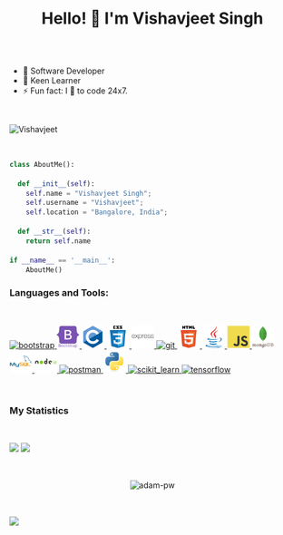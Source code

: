 <h1 align="center">
  <b>Hello! 👋 I'm Vishavjeet Singh</b>
</h1>

<br>

<br>

- 🔭 Software Developer
- 👯 Keen Learner
- ⚡ Fun fact: I 💖 to code 24x7. 

<br>

<p align="left"> <img src="https://komarev.com/ghpvc/?username=Vishavjeet6&label=Profile%20views&color=0e75b6&style=flat" alt="Vishavjeet" /> </p>

<br>

```python
class AboutMe():
    
  def __init__(self):
    self.name = "Vishavjeet Singh";
    self.username = "Vishavjeet";
    self.location = "Bangalore, India";
  
  def __str__(self):
    return self.name

if __name__ == '__main__':
    AboutMe()
```

<h3 align="left">Languages and Tools:</h3>
<br>
<p align="left"> <a href="https://angularjs.org/" target="_blank"> <img src="https://img.icons8.com/color/50/000000/angularjs.png" alt="bootstrap" width="40" height="40"/> </a> <a href="https://getbootstrap.com" target="_blank"> <img src="https://raw.githubusercontent.com/devicons/devicon/master/icons/bootstrap/bootstrap-plain-wordmark.svg" alt="bootstrap" width="40" height="40"/> </a> <a href="https://www.cprogramming.com/" target="_blank"> <img src="https://raw.githubusercontent.com/devicons/devicon/master/icons/c/c-original.svg" alt="c" width="40" height="40"/> </a> <a href="https://www.w3schools.com/css/" target="_blank"> <img src="https://raw.githubusercontent.com/devicons/devicon/master/icons/css3/css3-original-wordmark.svg" alt="css3" width="40" height="40"/> </a> <a href="https://expressjs.com" target="_blank"> <img src="https://raw.githubusercontent.com/devicons/devicon/master/icons/express/express-original-wordmark.svg" alt="express" width="40" height="40"/> </a> <a href="https://git-scm.com/" target="_blank"> <img src="https://www.vectorlogo.zone/logos/git-scm/git-scm-icon.svg" alt="git" width="40" height="40"/> </a> <a href="https://www.w3.org/html/" target="_blank"> <img src="https://raw.githubusercontent.com/devicons/devicon/master/icons/html5/html5-original-wordmark.svg" alt="html5" width="40" height="40"/> </a> <a href="https://www.java.com" target="_blank"> <img src="https://raw.githubusercontent.com/devicons/devicon/master/icons/java/java-original.svg" alt="java" width="40" height="40"/> </a> <a href="https://developer.mozilla.org/en-US/docs/Web/JavaScript" target="_blank"> <img src="https://raw.githubusercontent.com/devicons/devicon/master/icons/javascript/javascript-original.svg" alt="javascript" width="40" height="40"/> </a> <a href="https://www.mongodb.com/" target="_blank"> <img src="https://raw.githubusercontent.com/devicons/devicon/master/icons/mongodb/mongodb-original-wordmark.svg" alt="mongodb" width="40" height="40"/> </a> <a href="https://www.mysql.com/" target="_blank"> <img src="https://raw.githubusercontent.com/devicons/devicon/master/icons/mysql/mysql-original-wordmark.svg" alt="mysql" width="40" height="40"/> </a> <a href="https://nodejs.org" target="_blank"> <img src="https://raw.githubusercontent.com/devicons/devicon/master/icons/nodejs/nodejs-original-wordmark.svg" alt="nodejs" width="40" height="40"/> </a> <a href="https://postman.com" target="_blank"> <img src="https://www.vectorlogo.zone/logos/getpostman/getpostman-icon.svg" alt="postman" width="40" height="40"/> </a> <a href="https://www.python.org" target="_blank"> <img src="https://raw.githubusercontent.com/devicons/devicon/master/icons/python/python-original.svg" alt="python" width="40" height="40"/> </a> </a> <a href="https://scikit-learn.org/" target="_blank"> <img src="https://upload.wikimedia.org/wikipedia/commons/0/05/Scikit_learn_logo_small.svg" alt="scikit_learn" width="40" height="40"/> </a> <a href="https://www.tensorflow.org" target="_blank"> <img src="https://www.vectorlogo.zone/logos/tensorflow/tensorflow-icon.svg" alt="tensorflow" width="40" height="40"/> </a> </p>

<br>

<h3 align="left">My Statistics</h3>
<br/>
<p align="left">
  <img width="49.5%" src="https://github-readme-stats.vercel.app/api?username=Vishavjeet6&show_icons=true&theme=gruvbox&hide_border=true" />
    <img width="49.5%" src="https://github-readme-streak-stats.herokuapp.com/?user=Vishavjeet6&theme=gruvbox&hide_border=true" />
  </a>
</p>
<br>

<p align="center"><img align="center"
    src="https://github-readme-stats.vercel.app/api/top-langs?username=Vishavjeet6&show_icons=true&locale=en&theme=gruvbox&hide_border=true&layout=compact"
    alt="adam-pw" 
    bg_color=#808080/></p>
<br>

<p>
<img align="center" src="https://activity-graph.herokuapp.com/graph?username=Vishavjeet6&custom_title=Vishavjeet's%20Contribution%20Graph&theme=gruvbox&bg_color=282828&hide_border=true&line=d1a01f&point=c58545" />
</p>
